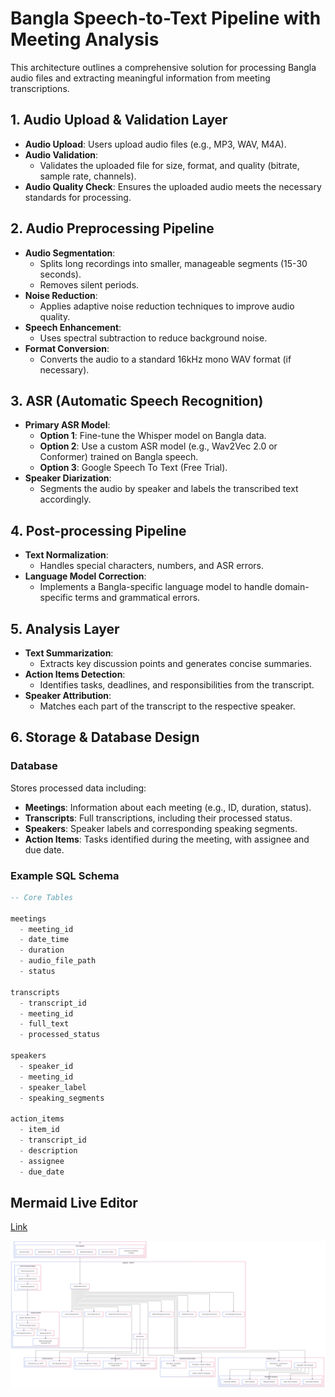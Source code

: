 # Bangla Speech-to-Text Pipeline with Meeting Analysis

This architecture outlines a comprehensive solution for processing Bangla audio files and extracting meaningful information from meeting transcriptions.

## 1. Audio Upload & Validation Layer
- **Audio Upload**: Users upload audio files (e.g., MP3, WAV, M4A).
- **Audio Validation**: 
  - Validates the uploaded file for size, format, and quality (bitrate, sample rate, channels).
- **Audio Quality Check**: Ensures the uploaded audio meets the necessary standards for processing.

## 2. Audio Preprocessing Pipeline
- **Audio Segmentation**: 
  - Splits long recordings into smaller, manageable segments (15-30 seconds).
  - Removes silent periods.
- **Noise Reduction**: 
  - Applies adaptive noise reduction techniques to improve audio quality.
- **Speech Enhancement**: 
  - Uses spectral subtraction to reduce background noise.
- **Format Conversion**: 
  - Converts the audio to a standard 16kHz mono WAV format (if necessary).

## 3. ASR (Automatic Speech Recognition)
- **Primary ASR Model**: 
  - **Option 1**: Fine-tune the Whisper model on Bangla data.
  - **Option 2**: Use a custom ASR model (e.g., Wav2Vec 2.0 or Conformer) trained on Bangla speech.
  - **Option 3**: Google Speech To Text (Free Trial).
- **Speaker Diarization**: 
  - Segments the audio by speaker and labels the transcribed text accordingly.

## 4. Post-processing Pipeline
- **Text Normalization**: 
  - Handles special characters, numbers, and ASR errors.
- **Language Model Correction**: 
  - Implements a Bangla-specific language model to handle domain-specific terms and grammatical errors.

## 5. Analysis Layer
- **Text Summarization**: 
  - Extracts key discussion points and generates concise summaries.
- **Action Items Detection**: 
  - Identifies tasks, deadlines, and responsibilities from the transcript.
- **Speaker Attribution**: 
  - Matches each part of the transcript to the respective speaker.

## 6. Storage & Database Design
### Database
Stores processed data including:
- **Meetings**: Information about each meeting (e.g., ID, duration, status).
- **Transcripts**: Full transcriptions, including their processed status.
- **Speakers**: Speaker labels and corresponding speaking segments.
- **Action Items**: Tasks identified during the meeting, with assignee and due date.

### Example SQL Schema

```sql
-- Core Tables

meetings
  - meeting_id
  - date_time
  - duration
  - audio_file_path
  - status

transcripts
  - transcript_id
  - meeting_id
  - full_text
  - processed_status

speakers
  - speaker_id
  - meeting_id
  - speaker_label
  - speaking_segments

action_items
  - item_id
  - transcript_id
  - description
  - assignee
  - due_date
```

## Mermaid Live Editor
[Link](https://mermaid.live/edit#pako:eNqNV21v4jgQ_itWpO0nQAVR6PHhJNpSjtty5Qi7J13YDyZxg9XERn7pllb97zd2XnBe6B5STOx5nMw8M56ZvHshj4g38WKBD3u0udsyBL8vX9C94EwRFiFf7-RRKpJmIql3GXbrlZAuWhMcqq2XQczv2yKwa3Dz47S6JpF-DeyIfIUVQUvMcExSwpQL41pRFudPMDMi4CW3CQVc16cRKSDOpqlW-8AMgKEhVpQzdGFXuaBv2XzJI50QZ9M3RRMZmJGqI_KJeKEhkR1EenGvg-65SLGCl8PKd5zQCCsupLP9lqcHzuCFEnTVEu8S4qyhB7oTWBzd9y1Qt_t7xkNzNbOpsW5saCxazds0yaSLTATe2bLSpzc4fP7cpQWii-6xVNPVwvUpTIN8Ga1n_sbyRUTNBzmJ1hUFoy4DkogCYu6dCGhBLwkxlBQb8unne6Y6ovykBUzQH5hFidnYgmY4OUoqiw0b8qrKxRb8BsvnEgv3aColjdkZXf6eFtgbzOIEwwIE5Xo6RxvOk5YNf3FFn4o9dlLE8glb8UgZIbm8KXQYbwqrBLc9-URmi7RKXhPgsNUUluQ0RS4NrsFOqGaeXQkOB1Ya367ogYCTiRuy5rcSJIDrcEI2abfv9tfBrZaKp5AuzEmGhTPQFZcqMMMvH9pQJePNXzfebQXmmSeJc3rrxhcBes7oO4pF4B8IfoYjZiZFCmxX09dpFvlwk_4KbJz6P2Lfxr8m0jzJCf92IBwJSKFKUPKCk-5Ux-ahJEJzwojIlDEn5nN2gTzLorG3SYcVgX0Ny8tIbZcUNrRblmXu6bzmtWbyvcMK77Ak6AEfiWhk3prYceeSs5gHdry7gcy8xJSVT6sWV2rqEIzoFod7CDX0lRy7ULk0gXLLhYue-cEsgWROQ0mwCPcAzgIgm11kZ9uIf5yJwUKjW54kJDRcyHoU5tlFFolbOuB6UAnMZCjoAWqpc39-wzR7ZZD9owWUs0_QeVwTGZR37eDambNGuplStskchdvEuaptolKbtpCBop5qdmpmZq_Qi4BbykalEUVNhOORWYppEtixkOeNjr_crBwO_KUfwIXm0KH9xMcctPkJXRJ3YCst94EZ0JlC1WYRY8Rlo2hxVnnDUtYlw1B1yUZ2dWnm1-bGtuoS2FFdMAo7GjU6Rp-EWkA32OA2a2jK1skh9tH2nnZEg96lKUov0KSKnLg553FCOmj6pitH8M9_NgFckNig50ILKTVm4JKLotesBqZv6gxk0vzf7YGgNeb8GYLI5bzWj1nbH0-tZF0EirQL8vc5lD3wODYV78J4iUJeKZvWanbIRYB73EEP8oJ3ts12mQOmUgIO0DI43ZocZ0pBeOaIzgV-AuOD_N-Bf6fAYZJXLzfZPXwN4DLfHOGzoQtYEwYIFSa3pkFdES6lWtm6qyaIcx1qYfjwdcu8jpcS-H6gEXxevRvA1oN9KZTqCdxG5AnrxH4zfQAUa8X9Iwu9iRKadDzBdbz3Jk84kTDTBwgHAkUM2E0LyAGzfzl3p97k3Xv1Jt1BvzcejYb94Qh-w8vBb8OOd_QmV8Pe1dXgsn89vhqPR-Pr64-O92afMOj1R5f9QX9wORiOrq_Hg4__ALLOSio)


![alt text](sda.png)